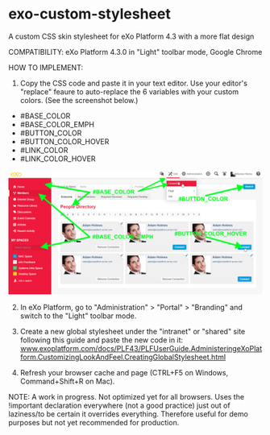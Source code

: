 # exo-custom-stylesheet
A custom CSS skin stylesheet for eXo Platform 4.3 with a more flat design

COMPATIBILITY: eXo Platform 4.3.0 in "Light" toolbar mode, Google Chrome

HOW TO IMPLEMENT:

1) Copy the CSS code and paste it in your text editor. Use your editor's "replace" feaure to auto-replace the 6 variables with your custom colors. (See the screenshot below.)
* #BASE_COLOR
* #BASE_COLOR_EMPH
* #BUTTON_COLOR
* #BUTTON_COLOR_HOVER
* #LINK_COLOR
* #LINK_COLOR_HOVER

![Alt text](https://github.com/marwenmema/exo-custom-stylesheet/blob/master/variables.png "Variables")

2) In eXo Platform, go to "Administration" > "Portal" > "Branding" and switch to the "Light" toolbar mode.

3) Create a new global stylesheet under the "intranet" or "shared" site following this guide and paste the new code in it: www.exoplatform.com/docs/PLF43/PLFUserGuide.AdministeringeXoPlatform.CustomizingLookAndFeel.CreatingGlobalStylesheet.html

4) Refresh your browser cache and page (CTRL+F5 on Windows, Command+Shift+R on Mac).

NOTE: A work in progress. Not optimized yet for all browsers. Uses the !important declaration everywhere (not a good practice) just out of laziness/to be certain it overrides everything. Therefore useful for demo purposes but not yet recommended for production. 

